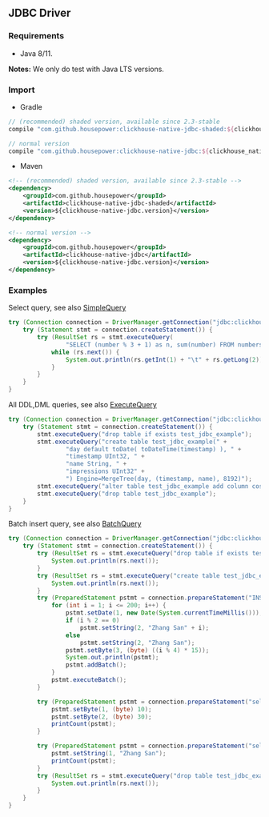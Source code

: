 ## JDBC Driver

### Requirements

- Java 8/11. 

**Notes:** We only do test with Java LTS versions.

### Import

- Gradle
```groovy
// (recommended) shaded version, available since 2.3-stable
compile "com.github.housepower:clickhouse-native-jdbc-shaded:${clickhouse_native_jdbc_version}"

// normal version
compile "com.github.housepower:clickhouse-native-jdbc:${clickhouse_native_jdbc_version}"
```

- Maven

```xml
<!-- (recommended) shaded version, available since 2.3-stable -->
<dependency>
    <groupId>com.github.housepower</groupId>
    <artifactId>clickhouse-native-jdbc-shaded</artifactId>
    <version>${clickhouse-native-jdbc.version}</version>
</dependency>

<!-- normal version -->
<dependency>
    <groupId>com.github.housepower</groupId>
    <artifactId>clickhouse-native-jdbc</artifactId>
    <version>${clickhouse-native-jdbc.version}</version>
</dependency>
```


### Examples

Select query, see also [SimpleQuery](https://github.com/housepower/ClickHouse-Native-JDBC/tree/master/examples/src/main/java/examples/SimpleQuery.java)

```java
try (Connection connection = DriverManager.getConnection("jdbc:clickhouse://127.0.0.1:9000")) {
    try (Statement stmt = connection.createStatement()) {
        try (ResultSet rs = stmt.executeQuery(
                "SELECT (number % 3 + 1) as n, sum(number) FROM numbers(10000000) GROUP BY n")) {
            while (rs.next()) {
                System.out.println(rs.getInt(1) + "\t" + rs.getLong(2));
            }
        }
    }
}
```

All DDL,DML queries, see also [ExecuteQuery](https://github.com/housepower/ClickHouse-Native-JDBC/tree/master/examples/src/main/java/examples/ExecuteQuery.java)

```java
try (Connection connection = DriverManager.getConnection("jdbc:clickhouse://127.0.0.1:9000")) {
    try (Statement stmt = connection.createStatement()) {
        stmt.executeQuery("drop table if exists test_jdbc_example");
        stmt.executeQuery("create table test_jdbc_example(" +
                "day default toDate( toDateTime(timestamp) ), " +
                "timestamp UInt32, " +
                "name String, " +
                "impressions UInt32" +
                ") Engine=MergeTree(day, (timestamp, name), 8192)");
        stmt.executeQuery("alter table test_jdbc_example add column costs Float32");
        stmt.executeQuery("drop table test_jdbc_example");
    }
}
```

Batch insert query, see also [BatchQuery](https://github.com/housepower/ClickHouse-Native-JDBC/tree/master/examples/src/main/java/examples/BatchQuery.java)

```java
try (Connection connection = DriverManager.getConnection("jdbc:clickhouse://127.0.0.1:9000")) {
    try (Statement stmt = connection.createStatement()) {
        try (ResultSet rs = stmt.executeQuery("drop table if exists test_jdbc_example")) {
            System.out.println(rs.next());
        }
        try (ResultSet rs = stmt.executeQuery("create table test_jdbc_example(day Date, name String, age UInt8) Engine=Log")) {
            System.out.println(rs.next());
        }
        try (PreparedStatement pstmt = connection.prepareStatement("INSERT INTO test_jdbc_example VALUES(?, ?, ?)")) {
            for (int i = 1; i <= 200; i++) {
                pstmt.setDate(1, new Date(System.currentTimeMillis()));
                if (i % 2 == 0)
                    pstmt.setString(2, "Zhang San" + i);
                else
                    pstmt.setString(2, "Zhang San");
                pstmt.setByte(3, (byte) ((i % 4) * 15));
                System.out.println(pstmt);
                pstmt.addBatch();
            }
            pstmt.executeBatch();
        }

        try (PreparedStatement pstmt = connection.prepareStatement("select count(*) from test_jdbc_example where age>? and age<=?")) {
            pstmt.setByte(1, (byte) 10);
            pstmt.setByte(2, (byte) 30);
            printCount(pstmt);
        }

        try (PreparedStatement pstmt = connection.prepareStatement("select count(*) from test_jdbc_example where name=?")) {
            pstmt.setString(1, "Zhang San");
            printCount(pstmt);
        }
        try (ResultSet rs = stmt.executeQuery("drop table test_jdbc_example")) {
            System.out.println(rs.next());
        }
    }
}
```
